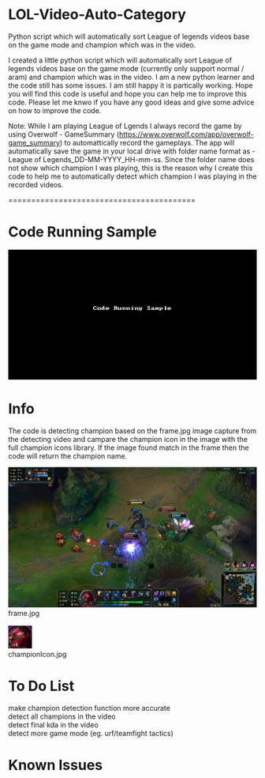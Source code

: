 # LOL-Video-Auto-Category
Python script which will automatically sort League of legends videos base on the game mode and champion which was in the video.

I created a little python script which will automatically sort League of legends videos base on the game mode (currently only support normal / aram) and champion which was in the video. I am a new python learner and the code still has some issues. I am still happy it is partically working. Hope you will find this code is useful and hope you can help me to improve this code. Please let me knwo if you have any good ideas and give some advice on how to improve the code.

Note: While I am playing League of Lgends I always record the game by using Overwolf - GameSummary (https://www.overwolf.com/app/overwolf-game_summary) to automattically record the gameplays.
The app will automatically save the game in your local drive with folder name format as - League of Legends_DD-MM-YYYY_HH-mm-ss. Since the folder name does not show which champion I was playing, this is the reason why I create this code to help me to automatically detect which champion I was playing in the recorded videos.

=========================================

# Code Running Sample
![](lolVideoDetectCodeRunningSample.gif)

# Info
The code is detecting champion based on the frame.jpg image capture from the detecting video and campare the champion icon in the image with the full champion icons library. If the image found match in the frame then the code will return the champion name.

![frame.jpg](frame.jpg)
frame.jpg<br/><br/>
![championIcon.jpg](championIcon.jpg)<br/>
championIcon.jpg

# To Do List
make champion detection function more accurate<br/>
detect all champions in the video<br/>
detect final kda in the video<br/>
detect more game mode (eg. urf/teamfight tactics)<br/>

# Known Issues
